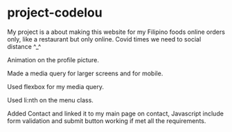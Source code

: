 # project-codelou

My project is a about making this website for my Filipino foods online orders only, like a restaurant but only online. Covid times we need to social distance ^_^

Animation on the profile picture.

Made a media query for larger screens and for mobile.

Used flexbox for my media query.

Used li:nth on the menu class.

Added Contact and linked it to my main page on contact, Javascript include form validation and submit button working if met all the requirements.


